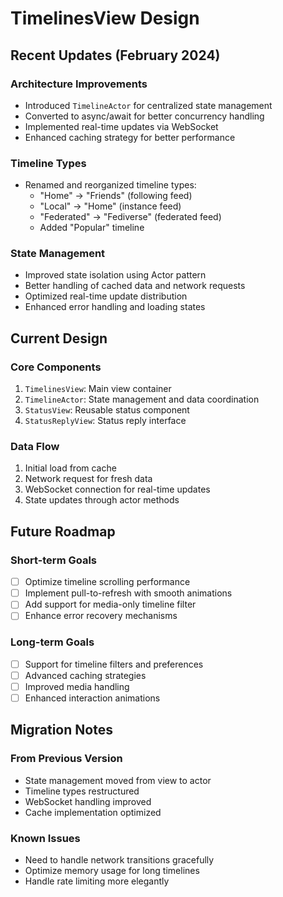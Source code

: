 # TimelinesView Design

## Recent Updates (February 2024)

### Architecture Improvements
- Introduced `TimelineActor` for centralized state management
- Converted to async/await for better concurrency handling
- Implemented real-time updates via WebSocket
- Enhanced caching strategy for better performance

### Timeline Types
- Renamed and reorganized timeline types:
  - "Home" → "Friends" (following feed)
  - "Local" → "Home" (instance feed)
  - "Federated" → "Fediverse" (federated feed)
  - Added "Popular" timeline

### State Management
- Improved state isolation using Actor pattern
- Better handling of cached data and network requests
- Optimized real-time update distribution
- Enhanced error handling and loading states

## Current Design

### Core Components
1. `TimelinesView`: Main view container
2. `TimelineActor`: State management and data coordination
3. `StatusView`: Reusable status component
4. `StatusReplyView`: Status reply interface

### Data Flow
1. Initial load from cache
2. Network request for fresh data
3. WebSocket connection for real-time updates
4. State updates through actor methods

## Future Roadmap

### Short-term Goals
- [ ] Optimize timeline scrolling performance
- [ ] Implement pull-to-refresh with smooth animations
- [ ] Add support for media-only timeline filter
- [ ] Enhance error recovery mechanisms

### Long-term Goals
- [ ] Support for timeline filters and preferences
- [ ] Advanced caching strategies
- [ ] Improved media handling
- [ ] Enhanced interaction animations

## Migration Notes

### From Previous Version
- State management moved from view to actor
- Timeline types restructured
- WebSocket handling improved
- Cache implementation optimized

### Known Issues
- Need to handle network transitions gracefully
- Optimize memory usage for long timelines
- Handle rate limiting more elegantly

